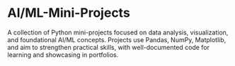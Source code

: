 # AI/ML-Mini-Projects 
A collection of Python mini-projects focused on data analysis, visualization, and foundational AI/ML concepts. Projects use Pandas, NumPy, Matplotlib, and aim to strengthen practical skills, with well-documented code for learning and showcasing in portfolios.
